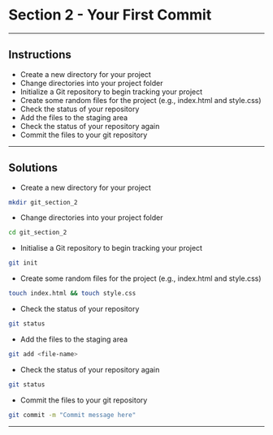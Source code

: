 # Section 2 - Your First Commit

---

## Instructions

* Create a new directory for your project
* Change directories into your project folder
* Initialize a Git repository to begin tracking your project
* Create some random files for the project (e.g., index.html and style.css)
* Check the status of your repository
* Add the files to the staging area
* Check the status of your repository again
* Commit the files to your git repository

---

## Solutions

* Create a new directory for your project

```bash
mkdir git_section_2
```

* Change directories into your project folder

```bash
cd git_section_2
```

* Initialise a Git repository to begin tracking your project

```bash
git init
```

* Create some random files for the project (e.g., index.html and style.css)

```bash
touch index.html && touch style.css
```

* Check the status of your repository

```bash
git status
```

* Add the files to the staging area

```bash
git add <file-name>
```

* Check the status of your repository again

```bash
git status
```

* Commit the files to your git repository

```bash
git commit -m "Commit message here"
```

---
